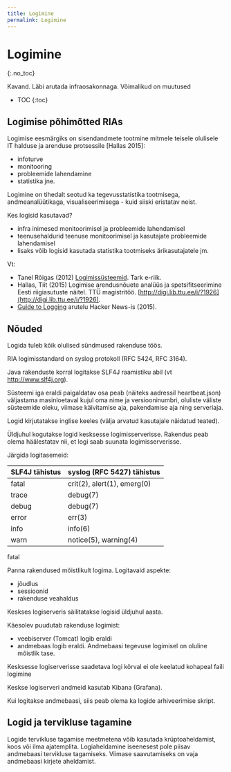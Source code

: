 ```yaml
---
title: Logimine
permalink: Logimine
---
```


# Logimine
{:.no_toc}

<p class='staatus'>Kavand. Läbi arutada infraosakonnaga. Võimalikud on muutused</p>

* TOC
{:toc}

## Logimise põhimõtted RIAs

Logimise eesmärgiks on sisendandmete tootmine mitmele teisele olulisele IT halduse ja arenduse protsessile [Hallas 2015]:

- infoturve
- monitooring
- probleemide lahendamine
- statistika jne.

Logimine on tihedalt seotud ka tegevusstatistika tootmisega, andmeanalüütikaga, visualiseerimisega - kuid siiski eristatav neist.

Kes logisid kasutavad?

- infra inimesed monitoorimisel ja probleemide lahendamisel
- teenusehaldurid teenuse monitoorimisel ja kasutajate probleemide lahendamisel
- lisaks võib logisid kasutada statistika tootmiseks ärikasutajatele jm.

Vt:

- Tanel Rõigas (2012) [Logimissüsteemid](https://www.ria.ee/public/Programm/Tarkeriik_2012/02_logimissusteemid.pdf). Tark e-riik.
- Hallas, Tiit (2015) Logimise arendusnõuete analüüs ja spetsifitseerimine Eesti riigiasutuste näitel. TTÜ magistritöö. [http://digi.lib.ttu.ee/i/?1926](http://digi.lib.ttu.ee/i/?1926).
- [Guide to Logging](https://news.ycombinator.com/item?id=10290751) arutelu Hacker News-is (2015).

## Nõuded

Logida tuleb kõik olulised sündmused rakenduse töös.

RIA logimisstandard on syslog protokoll (RFC 5424, RFC 3164).

Java rakenduste korral logitakse SLF4J raamistiku abil (vt http://www.slf4j.org).

Süsteemi iga eraldi paigaldatav osa peab (näiteks aadressil heartbeat.json) väljastama masinloetaval kujul oma nime ja versiooninumbri, oluliste väliste süsteemide oleku, viimase käivitamise aja, pakendamise aja ning serveriaja.

Logid kirjutatakse inglise keeles (välja arvatud kasutajale näidatud teated).

Üldjuhul kogutakse logid kesksesse logimisserverisse. Rakendus peab olema häälestatav nii, et logi saab suunata logimisserverisse.

Järgida logitasemeid:

| SLF4J tähistus | syslog (RFC 5427) tähistus |
|----------|-----------|
| fatal | crit(2), alert(1), emerg(0) |
| trace | debug(7) |
| debug | debug(7) |
| error | err(3) |
|  info |  info(6) |
| warn  | notice(5), warning(4) |
fatal 

Panna rakendused mõistlikult logima. Logitavaid aspekte:

- jõudlus
- sessioonid
- rakenduse veahaldus

Keskses logiserveris säilitatakse logisid üldjuhul aasta.

Käesolev puudutab rakenduse logimist:

- veebiserver (Tomcat) logib eraldi
- andmebaas logib eraldi. Andmebaasi tegevuse logimisel on oluline mõistlik tase.

Kesksesse logiserverisse saadetava logi kõrval ei ole keelatud kohapeal faili logimine

Keskse logiserveri andmeid kasutab Kibana (Grafana).

Kui logitakse andmebaasi, siis peab olema ka logide arhiveerimise skript.

## Logid ja tervikluse tagamine

Logide tervikluse tagamise meetmetena võib kasutada krüptoaheldamist, koos või ilma ajatemplita. Logiaheldamine iseenesest pole piisav andmebaasi tervikluse tagamiseks. Viimase saavutamiseks on vaja andmebaasi kirjete aheldamist.